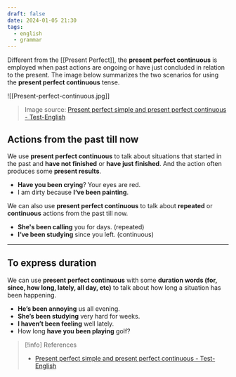```yaml
---
draft: false
date: 2024-01-05 21:30
tags:
  - english
  - grammar
---
```


Different from the [[Present Perfect]], the **present perfect continuous** is employed when past actions are ongoing or have just concluded in relation to the present. The image below summarizes the two scenarios for using the **present perfect continuous** tense.

![[Present-perfect-continuous.jpg]]
> Image source: [Present perfect simple and present perfect continuous - Test-English](https://test-english.com/grammar-points/b1/present-perfect-simple-present-perfect-continuous)

## Actions from the past till now
We use **present perfect continuous** to talk about situations that started in the past and **have not finished** or **have just finished**. And the action often produces some **present results**.
- **Have you been crying**? Your eyes are red.
- I am dirty because **I‘ve been painting**. 

We can also use **present perfect continuous** to talk about **repeated** or **continuous** actions from the past till now.
- **She's been calling** you for days. (repeated)
- **I‘ve been studying** since you left. (continuous)

---
## To express duration
We can use **present perfect continuous** with some **duration words (for, since, how long, lately, all day, etc)** to talk about how long a situation has been happening.
- **He’s been annoying** us all evening.
- **She’s been studying** very hard for weeks.
- **I haven’t been feeling** well lately.
- How long **have you been playing** golf?

> [!info] References
> - [Present perfect simple and present perfect continuous - Test-English](https://test-english.com/grammar-points/b1/present-perfect-simple-present-perfect-continuous)
